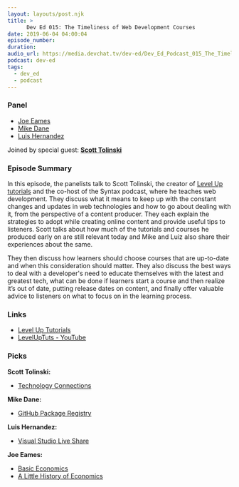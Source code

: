 ```yaml
---
layout: layouts/post.njk
title: >
      Dev Ed 015: The Timeliness of Web Development Courses
date: 2019-06-04 04:00:04
episode_number: 
duration: 
audio_url: https://media.devchat.tv/dev-ed/Dev_Ed_Podcast_015_The_Timeliness_of_Web_Development_Courses.mp3
podcast: dev-ed
tags: 
  - dev_ed
  - podcast
---
```


### **Panel**

- [Joe Eames](https://thinkster.io/)
- [Mike Dane](http://mikedane.com/)
- [Luis Hernandez](https://lambdaschool.com/company/)

Joined by special guest: **[Scott Tolinski](https://twitter.com/stolinski)**

### **Episode Summary**

In this episode, the panelists talk to Scott Tolinski, the creator of [Level Up tutorials](https://www.leveluptutorials.com/) and the co-host of the Syntax podcast, where he teaches web development. They discuss what it means to keep up with the constant changes and updates in web technologies and how to go about dealing with it, from the perspective of a content producer. They each explain the strategies to adopt while creating online content and provide useful tips to listeners. Scott talks about how much of the tutorials and courses he produced early on are still relevant today and Mike and Luiz also share their experiences about the same.

They then discuss how learners should choose courses that are up-to-date and when this consideration should matter. They also discuss the best ways to deal with a developer's need to educate themselves with the latest and greatest tech, what can be done if learners start a course and then realize it’s out of date, putting release dates on content, and finally offer valuable advice to listeners on what to focus on in the learning process.

### **Links**

- [Level Up Tutorials](https://www.leveluptutorials.com/)
- [LevelUpTuts - YouTube](https://www.youtube.com/user/LevelUpTuts/featured)

### **Picks**

**Scott Tolinski:**

- [Technology Connections](https://www.youtube.com/channel/UCy0tKL1T7wFoYcxCe0xjN6Q) 

**Mike Dane:**

- [GitHub Package Registry](https://github.com/features/package-registry)

**Luis Hernandez:**

- [Visual Studio Live Share](https://visualstudio.microsoft.com/services/live-share/)

**Joe Eames:**

- [Basic Economics](https://www.audible.com/pd/Basic-Economics-Fifth-Edition-Audiobook/B00PKSGTPW)
- [A Little History of Economics](https://www.audible.com/pd/A-Little-History-of-Economics-Audiobook/B06WVW8XCP)
